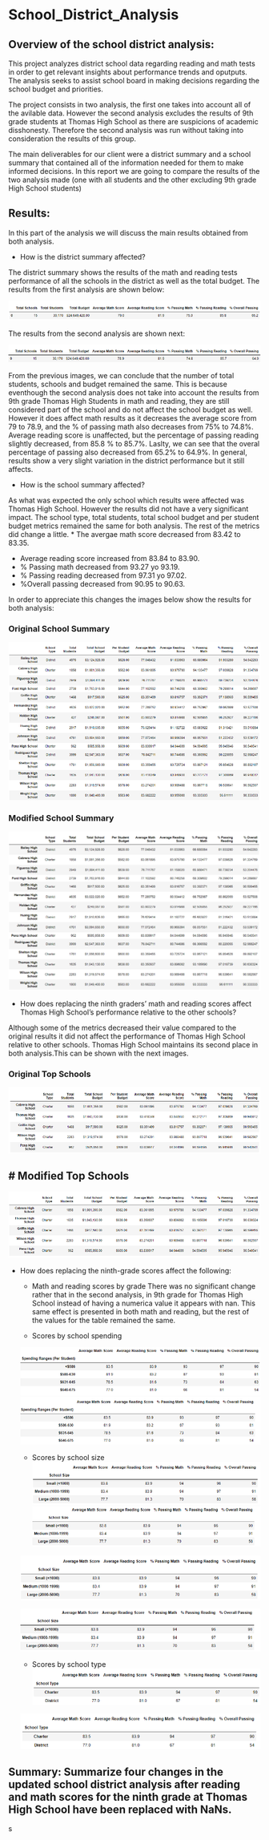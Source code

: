 # School_District_Analysis

## Overview of the school district analysis: 

This project analyzes district school data regarding reading and math tests in order to get relevant insights about performance trends and oputputs. The analysis seeks to assist school board in making decisions regarding the school budget and priorities.

The project consists in two analysis, the first one takes into account all of the avilable data. However the second analysis excludes the results of 9th grade students at Thomas High School as there are suspicions of academic disshonesty. Therefore the second analysis was run without taking into consideration the results of this group.

The main deliverables for our client were a district summary and a school summary that contained all of the information needed for them to make informed decisions. In this report we are going to compare the results of the two analysis made (one with all students and the other excluding 9th grade High School students)



## Results: 

In this part of the analysis we will discuss the main results obtained from both analysis.

* How is the district summary affected?

The district summary shows the results of the math and reading tests performance of all the schools in the district as well as the total budget. 
The results from the first analysis are shown below:

![](Resources/district_summary_original.png)

The results from the second analysis are shown next:

![](Resources/district_summary_modified.png)

From the previous images, we can conclude that the number of total students, schools and budget remained the same. This is because eventhough the second analysis does not take into account the results from 9th grade Thomas High Students in math and reading, they are still considered part of the school and do not affect the school budget as well. However it does affect math results as it decreases the average score from 79 to 78.9, and the % of passing math also decreases from 75% to 74.8%. Average reading score is unaffected, but the percentage of passing reading slightly decreased, from 85.8 % to 85.7%. Laslty, we can see that the overal percentage of passing also decreased from 65.2% to 64.9%.  In general, results show a very slight variation in the district performance but it still affects.


* How is the school summary affected?

As what was expected the only school which results were affected was Thomas High School. However the results did not have a very significant impact. 
The school type, total students, total school budget and per student budget metrics remained the same for both analysis. The rest of the metrics did change a little.      * The avergae math score decreased from 83.42 to 83.35.  
   * Average reading score increased from 83.84 to 83.90.
   * % Passing math decreased from 93.27 yo 93.19.
   * % Passing reading decreased from 97.31 yo 97.02.
   * %Overall passing decreased from 90.95 to 90.63.
  
 In order to appreciate this changes the images below show the results for both analysis:

### Original School Summary 
![](Resources/school_summary_original.png)

### Modified School Summary
![](Resources/school_summary_modified.png)



* How does replacing the ninth graders’ math and reading scores affect Thomas High School’s performance relative to the other schools?

Although some of the metrics decreased their value compared to the original results it did not affect the performance of Thomas High School relative to other schools. Thomas High School maintains its second place in both analysis.This can be shown with the next images.

### Original Top Schools

![](Resources/top_schools_original.png)

## # Modified Top Schools
![](Resources/top_schools_modified.png)


* How does replacing the ninth-grade scores affect the following:
 
    * Math and reading scores by grade
    There was no significant change rather that in the second analysis, in 9th grade for Thomas High School instead of having a numerica value it appears with nan.
    This same effect is presented in both math and reading, but the rest of the values for the table remained the same.
    
    * Scores by school spending

    ![](Resources/scores_by_spending_original.png)
    ![](Resources/scores_by_spending_modified.png)
    
    * Scores by school size
    ![](Resources/scores_school_size_original.png)
    ![](Resources/scores_school_size_modified.png)

    ![](Resources/scores_school_size_original.png)

    ![](Resources/scores_school_size_modified.png)

    * Scores by school type
    ![](Resources/scores_school_type_original.png)
    
    ![](Resources/scores_school_type_modified.png)
    


## Summary: Summarize four changes in the updated school district analysis after reading and math scores for the ninth grade at Thomas High School have been replaced with NaNs.
s
